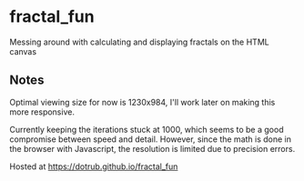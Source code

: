 # fractal_fun
Messing around with calculating and displaying fractals on the HTML canvas

## Notes
Optimal viewing size for now is 1230x984, I'll work later on making this more responsive.

Currently keeping the iterations stuck at 1000, which seems to be a good compromise between speed and detail. However, since the math is done in the browser with Javascript, the resolution is limited due to precision errors.

Hosted at https://dotrub.github.io/fractal_fun
